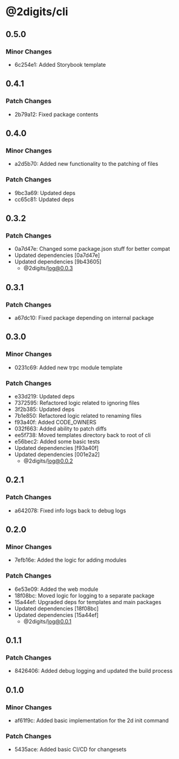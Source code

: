 # @2digits/cli

## 0.5.0

### Minor Changes

- 6c254e1: Added Storybook template

## 0.4.1

### Patch Changes

- 2b79a12: Fixed package contents

## 0.4.0

### Minor Changes

- a2d5b70: Added new functionality to the patching of files

### Patch Changes

- 9bc3a69: Updated deps
- cc65c81: Updated deps

## 0.3.2

### Patch Changes

- 0a7d47e: Changed some package.json stuff for better compat
- Updated dependencies [0a7d47e]
- Updated dependencies [9b43605]
  - @2digits/log@0.0.3

## 0.3.1

### Patch Changes

- a67dc10: Fixed package depending on internal package

## 0.3.0

### Minor Changes

- 0231c69: Added new trpc module template

### Patch Changes

- e33d219: Updated deps
- 7372595: Refactored logic related to ignoring files
- 3f2b385: Updated deps
- 7b1e850: Refactored logic related to renaming files
- f93a40f: Added CODE_OWNERS
- 032f663: Added ability to patch diffs
- ee5f738: Moved templates directory back to root of cli
- e56bec2: Added some basic tests
- Updated dependencies [f93a40f]
- Updated dependencies [001e2a2]
  - @2digits/log@0.0.2

## 0.2.1

### Patch Changes

- a642078: Fixed info logs back to debug logs

## 0.2.0

### Minor Changes

- 7efb16e: Added the logic for adding modules

### Patch Changes

- 6e53e09: Added the web module
- 18f08bc: Moved logic for logging to a separate package
- 15a44ef: Upgraded deps for templates and main packages
- Updated dependencies [18f08bc]
- Updated dependencies [15a44ef]
  - @2digits/log@0.0.1

## 0.1.1

### Patch Changes

- 8426406: Added debug logging and updated the build process

## 0.1.0

### Minor Changes

- af61f9c: Added basic implementation for the 2d init command

### Patch Changes

- 5435ace: Added basic CI/CD for changesets

